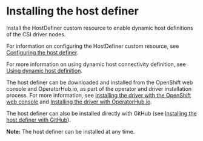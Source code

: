 # Installing the host definer

Install the HostDefiner custom resource to enable dynamic host definitions of the CSI driver nodes.

For information on configuring the HostDefiner custom resource, see [Configuring the host definer](../configuration/configuring_hostdefiner).

For more information on using dynamic host connectivity definition, see [Using dynamic host definition](../using/using_hostdefinition.md).

The host definer can be downloaded and installed from the OpenShift web console and OperatorHub.io, as part of the operator and driver installation process. For more information, see [Installing the driver with the OpenShift web console](install_driver_openshift_web.md) and [Installing the driver with OperatorHub.io](install_driver_operatorhub.md).

The host definer can also be installed directly with GitHub (see [Installing the host definer with GitHub](install_hostdefiner_github.md)).

**Note:** The host definer can be installed at any time.
